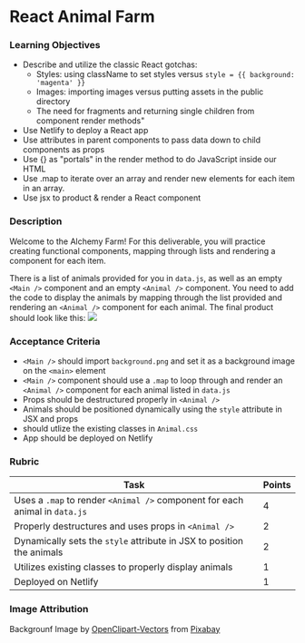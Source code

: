 # React Animal Farm

### Learning Objectives

- Describe and utilize the classic React gotchas:
  - Styles: using className to set styles versus `style = {{ background: 'magenta' }}`
  - Images: importing images versus putting assets in the public directory
  - The need for fragments and returning single children from component render methods"
- Use Netlify to deploy a React app
- Use attributes in parent components to pass data down to child components as props
- Use {} as "portals" in the render method to do JavaScript inside our HTML
- Use .map to iterate over an array and render new elements for each item in an array.
- Use jsx to product & render a React component

### Description

Welcome to the Alchemy Farm! For this deliverable, you will practice creating functional components, mapping through lists and rendering a component for each item.

There is a list of animals provided for you in `data.js`, as well as an empty `<Main />` component and an empty `<Animal />` component. You need to add the code to display the animals by mapping through the list provided and rendering an `<Animal />` component for each animal. The final product should look like this:
![](mockup.png)

### Acceptance Criteria

- `<Main />` should import `background.png` and set it as a background image on the `<main>` element
- `<Main />` component should use a `.map` to loop through and render an `<Animal />` component for each animal listed in `data.js`
- Props should be destructured properly in `<Animal />`
- Animals should be positioned dynamically using the `style` attribute in JSX and props
- <Animal /> should utlize the existing classes in `Animal.css`
- App should be deployed on Netlify

### Rubric

| Task                                                                        | Points |
| --------------------------------------------------------------------------- | ------ |
| Uses a `.map` to render `<Animal />` component for each animal in `data.js` | 4      |
| Properly destructures and uses props in `<Animal />`                        | 2      |
| Dynamically sets the `style` attribute in JSX to position the animals       | 2      |
| Utilizes existing classes to properly display animals                       | 1      |
| Deployed on Netlify                                                         | 1      |

### Image Attribution

Backgrounf Image by <a href="https://pixabay.com/users/openclipart-vectors-30363/?utm_source=link-attribution&amp;utm_medium=referral&amp;utm_campaign=image&amp;utm_content=147828">OpenClipart-Vectors</a> from <a href="https://pixabay.com/?utm_source=link-attribution&amp;utm_medium=referral&amp;utm_campaign=image&amp;utm_content=147828">Pixabay</a>
